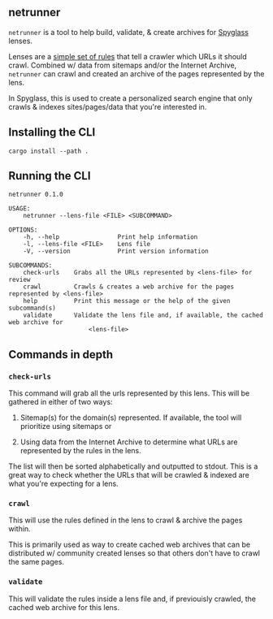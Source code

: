 ## netrunner

`netrunner` is a tool to help build, validate, & create archives for
[Spyglass][spyglass-link] lenses.

Lenses are a [simple set of rules][lens-docs] that tell a crawler which URLs it
should crawl. Combined w/ data from sitemaps and/or the Internet Archive, `netrunner`
can crawl and created an archive of the pages represented by the lens.

In Spyglass, this is used to create a personalized search engine that only crawls
& indexes sites/pages/data that you're interested in.

[spyglass-link]: https://github.com/a5huynh/spyglass
[lens-docs]: https://docs.spyglass.fyi/usage/lenses/index.html

## Installing the CLI

```
cargo install --path .
```

## Running the CLI

```
netrunner 0.1.0

USAGE:
    netrunner --lens-file <FILE> <SUBCOMMAND>

OPTIONS:
    -h, --help                Print help information
    -l, --lens-file <FILE>    Lens file
    -V, --version             Print version information

SUBCOMMANDS:
    check-urls    Grabs all the URLs represented by <lens-file> for review
    crawl         Crawls & creates a web archive for the pages represented by <lens-file>
    help          Print this message or the help of the given subcommand(s)
    validate      Validate the lens file and, if available, the cached web archive for
                      <lens-file>
```


## Commands in depth

### `check-urls`
This command will grab all the urls represented by this lens. This will be gathered
in either of two ways:

1. Sitemap(s) for the domain(s) represented. If available, the tool will prioritize
using sitemaps or

2. Using data from the Internet Archive to determine what URLs are represented by
the rules in the lens.

The list will then be sorted alphabetically and outputted to stdout. This is a great
way to check whether the URLs that will be crawled & indexed are what you're expecting
for a lens.


### `crawl`
This will use the rules defined in the lens to crawl & archive the pages within.

This is primarily used as way to create cached web archives that can be distributed w/
community created lenses so that others don't have to crawl the same pages.


### `validate`
This will validate the rules inside a lens file and, if previouisly crawled, the
cached web archive for this lens.